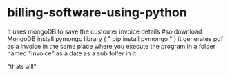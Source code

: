 # billing-software-using-python
It uses mongoDB to save the customer invoice details #so download MongoDB
install pymongo library ( " pip install pymongo " )
it generates pdf as a invoice in the same place where you execute the program in a folder named "invoice" as a date as a sub folfer in it




"thats alll"
